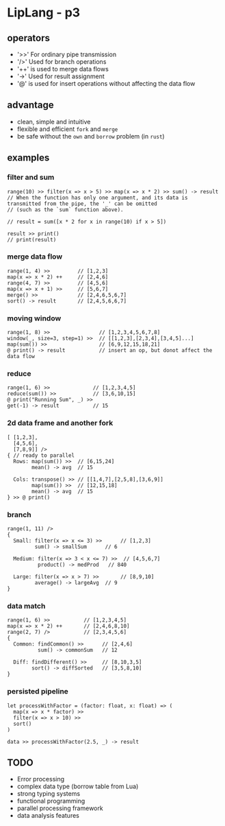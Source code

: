 # LipLang - p3

## operators
- '>>' For ordinary pipe transmission
- '/>' Used for branch operations
- '++' is used to merge data flows
- '->' Used for result assignment
- '@' is used for insert operations without affecting the data flow

## advantage
- clean, simple and intuitive
- flexible and efficient `fork` and `merge`
- be safe without the `own` and `borrow` problem (in `rust`)

## examples
### filter and sum
```
range(10) >> filter(x => x > 5) >> map(x => x * 2) >> sum() -> result
// When the function has only one argument, and its data is transmitted from the pipe, the '_' can be omitted
// (such as the `sum` function above).

// result = sum([x * 2 for x in range(10) if x > 5])

result >> print()
// print(result)
```

### merge data flow
```
range(1, 4) >>         // [1,2,3]
map(x => x * 2) ++     // [2,4,6]
range(4, 7) >>         // [4,5,6]
map(x => x + 1) >>     // [5,6,7]
merge() >>             // [2,4,6,5,6,7]
sort() -> result       // [2,4,5,6,6,7]
```

### moving window
```
range(1, 8) >>                // [1,2,3,4,5,6,7,8]
window(_, size=3, step=1) >>  // [[1,2,3],[2,3,4],[3,4,5]...]
map(sum()) >>                 // [6,9,12,15,18,21]
@ print() -> result           // insert an op, but donot affect the data flow
```

### reduce
```
range(1, 6) >>              // [1,2,3,4,5]
reduce(sum()) >>            // [3,6,10,15]
@ print("Running Sum", _) >>
get(-1) -> result           // 15
```

### 2d data frame and another fork
```pipeflow
[ [1,2,3],
  [4,5,6],
  [7,8,9]] />
{ // ready to parallel
  Rows: map(sum()) >>  // [6,15,24]
        mean() -> avg  // 15
        
  Cols: transpose() >> // [[1,4,7],[2,5,8],[3,6,9]]
        map(sum()) >>  // [12,15,18]
        mean() -> avg  // 15
} >> @ print()
```

### branch
```
range(1, 11) />
{
  Small: filter(x => x <= 3) >>      // [1,2,3]
         sum() -> smallSum      // 6
         
  Medium: filter(x => 3 < x <= 7) >>  // [4,5,6,7]
          product() -> medProd   // 840
          
  Large: filter(x => x > 7) >>       // [8,9,10]
         average() -> largeAvg  // 9
}
```

### data match
```
range(1, 6) >>           // [1,2,3,4,5]
map(x => x * 2) ++       // [2,4,6,8,10]
range(2, 7) />           // [2,3,4,5,6]
{
  Common: findCommon() >>      // [2,4,6]
          sum() -> commonSum   // 12
          
  Diff: findDifferent() >>     // [8,10,3,5]
        sort() -> diffSorted   // [3,5,8,10]
}
```

### persisted pipeline
```
let processWithFactor = (factor: float, x: float) => (
  map(x => x * factor) >>
  filter(x => x > 10) >>
  sort()
)

data >> processWithFactor(2.5, _) -> result
```

## TODO
- Error processing
- complex data type (borrow table from Lua)
- strong typing systems
- functional programming
- parallel processing framework
- data analysis features
